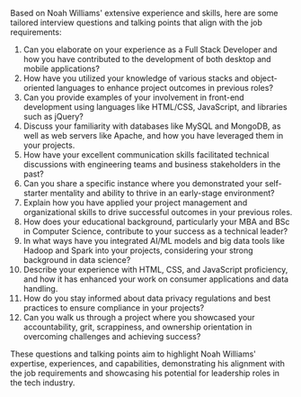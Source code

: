 Based on Noah Williams' extensive experience and skills, here are some tailored interview questions and talking points that align with the job requirements:

1. Can you elaborate on your experience as a Full Stack Developer and how you have contributed to the development of both desktop and mobile applications?
2. How have you utilized your knowledge of various stacks and object-oriented languages to enhance project outcomes in previous roles?
3. Can you provide examples of your involvement in front-end development using languages like HTML/CSS, JavaScript, and libraries such as jQuery?
4. Discuss your familiarity with databases like MySQL and MongoDB, as well as web servers like Apache, and how you have leveraged them in your projects.
5. How have your excellent communication skills facilitated technical discussions with engineering teams and business stakeholders in the past?
6. Can you share a specific instance where you demonstrated your self-starter mentality and ability to thrive in an early-stage environment?
7. Explain how you have applied your project management and organizational skills to drive successful outcomes in your previous roles.
8. How does your educational background, particularly your MBA and BSc in Computer Science, contribute to your success as a technical leader?
9. In what ways have you integrated AI/ML models and big data tools like Hadoop and Spark into your projects, considering your strong background in data science?
10. Describe your experience with HTML, CSS, and JavaScript proficiency, and how it has enhanced your work on consumer applications and data handling.
11. How do you stay informed about data privacy regulations and best practices to ensure compliance in your projects?
12. Can you walk us through a project where you showcased your accountability, grit, scrappiness, and ownership orientation in overcoming challenges and achieving success?

These questions and talking points aim to highlight Noah Williams' expertise, experiences, and capabilities, demonstrating his alignment with the job requirements and showcasing his potential for leadership roles in the tech industry.